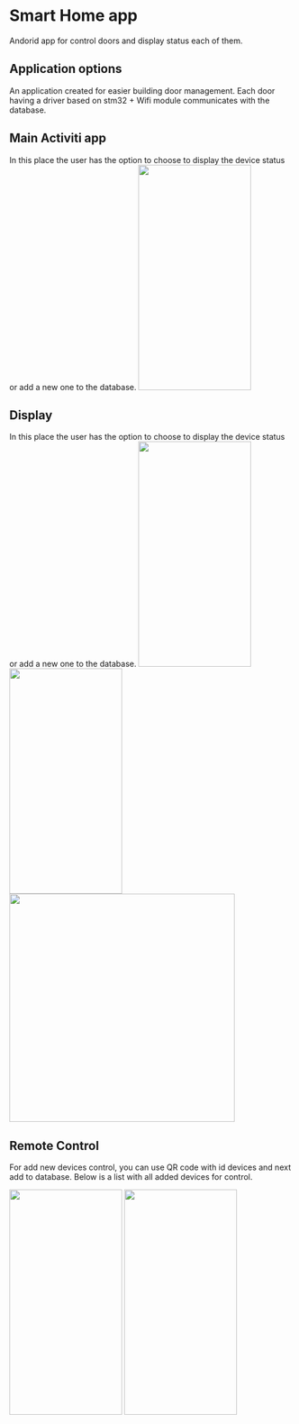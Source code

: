 # Smart Home app

Andorid app for control doors and display status each of them.

## Application options

An application created for easier building door management. 
Each door having a driver based on stm32 + Wifi module communicates with the database.



## Main Activiti app 
In this place the user has the option to choose to display the device status or add a new one to the database.
<img src="https://user-images.githubusercontent.com/34142069/58507166-64a09f80-8191-11e9-85c0-41ba071936ed.png" width="200" height="400"/>

## Display 
In this place the user has the option to choose to display the device status or add a new one to the database.
<span>
<img src="https://user-images.githubusercontent.com/34142069/75783507-f5c82680-5d60-11ea-9bd0-c1ce6289552b.png" width="200" height="400"/>
<img src="https://user-images.githubusercontent.com/34142069/75783571-13958b80-5d61-11ea-93d5-51e88ef5a177.png" width="200" height="400"/>
<img src="https://user-images.githubusercontent.com/34142069/75785904-bef40f80-5d64-11ea-91ec-dc23a9b34c8f.png" width="400" height="405"/>
 </span>


## Remote Control 
For add new devices control, you can use QR code with id devices and next add to database.
Below is a list with all added devices for control.

<span>
<img src="https://user-images.githubusercontent.com/34142069/75784454-7f2c2880-5d62-11ea-835b-98f1301040a0.png" width="200" height="400"/>
<img src="https://user-images.githubusercontent.com/34142069/75784810-0c6f7d00-5d63-11ea-8a94-f8ff3c71961b.png" width="200" height="400"/>
 </span>


